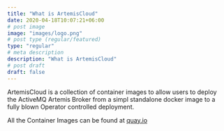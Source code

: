 ```yaml
---
title: "What is ArtemisCloud"
date: 2020-04-18T10:07:21+06:00
# post image
image: "images/logo.png"
# post type (regular/featured)
type: "regular"
# meta description
description: "What is ArtemisCloud"
# post draft
draft: false
---
```

ArtemisCloud is a collection of container images to allow users to deploy the ActiveMQ Artemis Broker from a simpl standalone docker image to a fully blown Operator controlled deployment. 

All the Container Images can be found at [quay.io](https://quay.io/organization/artemiscloud)
